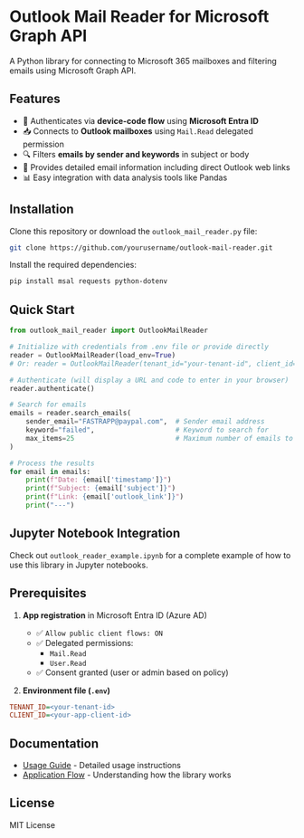 # Outlook Mail Reader for Microsoft Graph API

A Python library for connecting to Microsoft 365 mailboxes and filtering emails using Microsoft Graph API.

## Features

- 🔐 Authenticates via **device-code flow** using **Microsoft Entra ID**
- 📥 Connects to **Outlook mailboxes** using `Mail.Read` delegated permission
- 🔍 Filters **emails by sender and keywords** in subject or body
- 📄 Provides detailed email information including direct Outlook web links
- 📊 Easy integration with data analysis tools like Pandas

## Installation

Clone this repository or download the `outlook_mail_reader.py` file:

```bash
git clone https://github.com/yourusername/outlook-mail-reader.git
```

Install the required dependencies:

```bash
pip install msal requests python-dotenv
```

## Quick Start

```python
from outlook_mail_reader import OutlookMailReader

# Initialize with credentials from .env file or provide directly
reader = OutlookMailReader(load_env=True)
# Or: reader = OutlookMailReader(tenant_id="your-tenant-id", client_id="your-client-id")

# Authenticate (will display a URL and code to enter in your browser)
reader.authenticate()

# Search for emails
emails = reader.search_emails(
    sender_email="FASTRAPP@paypal.com",  # Sender email address
    keyword="failed",                    # Keyword to search for
    max_items=25                         # Maximum number of emails to retrieve
)

# Process the results
for email in emails:
    print(f"Date: {email['timestamp']}")
    print(f"Subject: {email['subject']}")
    print(f"Link: {email['outlook_link']}")
    print("---")
```

## Jupyter Notebook Integration

Check out `outlook_reader_example.ipynb` for a complete example of how to use this library in Jupyter notebooks.

## Prerequisites

1. **App registration** in Microsoft Entra ID (Azure AD)
   - ✅ `Allow public client flows: ON`
   - ✅ Delegated permissions:
     - `Mail.Read`
     - `User.Read`
   - ✅ Consent granted (user or admin based on policy)

2. **Environment file (`.env`)**

```ini
TENANT_ID=<your-tenant-id>
CLIENT_ID=<your-app-client-id>
```

## Documentation

- [Usage Guide](USAGE_GUIDE.md) - Detailed usage instructions
- [Application Flow](APPLICATION_FLOW.md) - Understanding how the library works

## License

MIT License